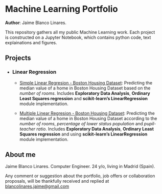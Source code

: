 <!--- Futuro: Pasar de markdown a html para poder meterle un css y que no sea tan soso -->
# Machine Learning Portfolio

**Author**: Jaime Blanco Linares.


This repository gathers all my public Machine Learning work. Each project is constructed on a Jupyter Notebook, which contains python code, text explainations and figures.

## Projects

- ### Linear Regression

  - [Simple Linear Regresion - Boston Housing Dataset](https://github.com/bljaime/MachineLearning-Portfolio/blob/master/P1_SimpleLinearRegression.ipynb): Predicting the median value of a home in Boston Housing Dataset based on the *number of rooms*. Includes **Exploratory Data Analysis**,  **Ordinary Least Squares regression** and **scikit-learn’s LinearRegression** module implementation.
  
  - [Multiple Linear Regresion - Boston Housing Dataset](https://github.com/bljaime/MachineLearning-Portfolio/blob/master/P2_MultipleLinearRegression.ipynb): Predicting the median value of a home in Boston Housing Dataset according to the *number of rooms*, *percentage of lower status population* and *pupil-teacher ratio*. Includes **Exploratory Data Analysis**, **Ordinary Least Squares regression** and using **scikit-learn’s LinearRegression** module implementation.



## About me

Jaime Blanco Linares.
Computer Engineer.
24 y/o, living in Madrid (Spain).

Any comment or suggestion about the portfolio, job offers or collaboration proposals, will be thankfully received and replied at blancolinares.jaime@gmail.com
